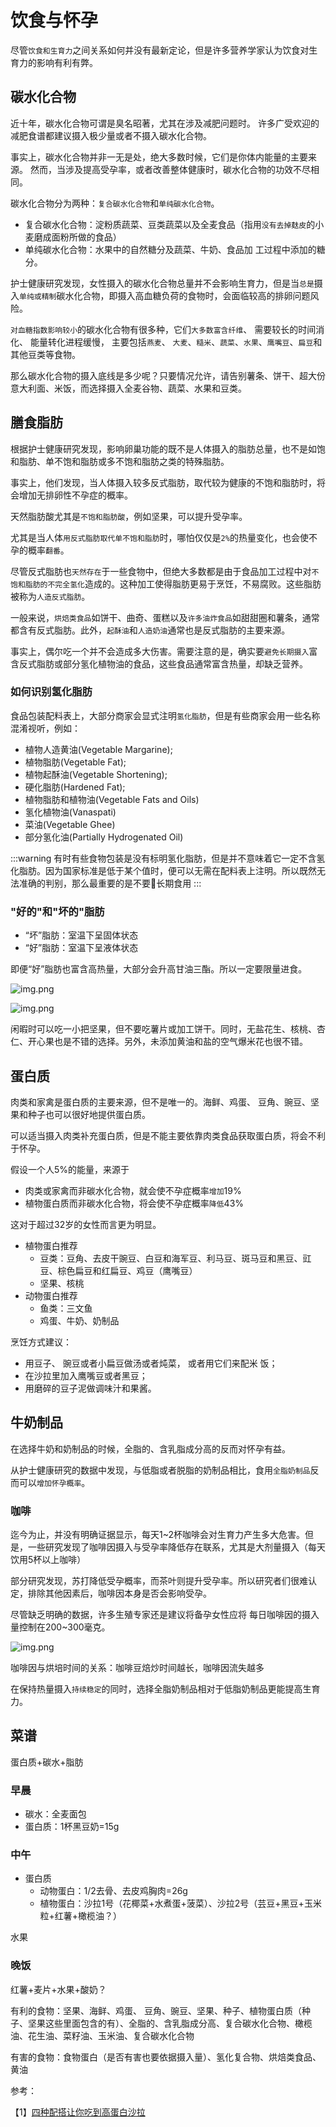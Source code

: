 # 饮食与怀孕

尽管`饮食和生育力`之间关系如何并没有最新定论，但是许多营养学家认为饮食对生育力的影响有利有弊。

## 碳水化合物

近十年，碳水化合物可谓是臭名昭著，尤其在涉及减肥问题时。 许多广受欢迎的减肥食谱都建议摄入极少量或者不摄入碳水化合物。

事实上，碳水化合物并非一无是处，绝大多数时候，它们是你体内能量的主要来源。 然而，当涉及提高受孕率，或者改善整体健康时，碳水化合物的功效不尽相同。

碳水化合物分为两种：`复合碳水化合物`和`单纯碳水化合物`。

- 复合碳水化合物：淀粉质蔬菜、豆类蔬菜以及全麦食品（指用`没有去掉麸皮`的小麦磨成面粉所做的食品）
- 单纯碳水化合物：水果中的自然糖分及蔬菜、牛奶、食品加 工过程中添加的糖分。

护士健康研究发现，女性摄入的碳水化合物总量并不会影响生育力，但是当`总是`摄入`单纯或精制`碳水化合物，即摄入高血糖负荷的食物时，会面临较高的排卵问题风险。

`对血糖指数影响较小`的碳水化合物有很多种，它们`大多数富含纤维`、 需要较长的时间消化、 能量转化进程缓慢， 主要包括`燕麦`、 `大麦`、`糙米`、`蔬菜`、`水果`、`鹰嘴豆`、`扁豆`和其他豆类等食物。

那么碳水化合物的摄入底线是多少呢？只要情况允许，请告别薯条、饼干、超大份意大利面、米饭，而选择摄入全麦谷物、蔬菜、水果和豆类。

## 膳食脂肪

根据护士健康研究发现，影响卵巢功能的既不是人体摄入的脂肪总量，也不是如饱和脂肪、单不饱和脂肪或多不饱和脂肪之类的特殊脂肪。

事实上，他们发现，当人体摄入较多反式脂肪，取代较为健康的不饱和脂肪时，将会增加无排卵性不孕症的概率。

天然脂肪酸尤其是`不饱和脂肪酸`，例如坚果，可以提升受孕率。

尤其是当人体`用反式脂肪取代单不饱和脂肪`时，哪怕仅仅是`2%`的热量变化，也会使不孕的概率`翻番`。

尽管反式脂肪也`天然存在`于一些食物中，但绝大多数都是由于食品加工过程中对`不饱和脂肪的不完全氢化`造成的。这种加工使得脂肪更易于烹饪，不易腐败。这些脂肪被称为`人造反式脂肪`。

一般来说，`烘焙类食品`如饼干、曲奇、蛋糕以及`许多油炸食品`如甜甜圈和薯条，通常都含有反式脂肪。此外，`起酥油`和`人造奶油`通常也是反式脂肪的主要来源。

事实上，偶尔吃一个并不会造成多大伤害。需要注意的是，确实要`避免长期摄入`富含反式脂肪或部分氢化植物油的食品，这些食品通常富含热量，却缺乏营养。

### 如何识别氢化脂肪

食品包装配料表上，大部分商家会显式注明`氢化脂肪`，但是有些商家会用一些名称混淆视听，例如：

- 植物人造黄油(Vegetable Margarine);
- 植物脂肪(Vegetable Fat);
- 植物起酥油(Vegetable Shortening);
- 硬化脂肪(Hardened Fat);
- 植物脂肪和植物油(Vegetable Fats and Oils)
- 氢化植物油(Vanaspati)
- 菜油(Vegetable Ghee)
- 部分氢化油(Partially Hydrogenated Oil)

:::warning
有时有些食物包装是没有标明氢化脂肪，但是并不意味着它一定不含氢化脂肪。因为国家标准是低于某个值时，便可以无需在配料表上注明。所以既然无法准确的判别，那么最重要的是不要🙅长期食用
:::

### "好的"和"坏的"脂肪

- “坏”脂肪：室温下呈固体状态
- “好”脂肪：室温下呈液体状态

即便“好”脂肪也富含高热量，大部分会升高甘油三酯。所以一定要限量进食。

![img.png](/imgs/life/pregnancy/cw.png)

![img.png](/imgs/life/pregnancy/cw-1.png)

闲暇时可以吃一小把坚果，但不要吃薯片或加工饼干。同时，无盐花生、核桃、杏仁、开心果也是不错的选择。另外，未添加黄油和盐的空气爆米花也很不错。

## 蛋白质

肉类和家禽是蛋白质的主要来源，但不是唯一的。海鲜、鸡蛋、 豆角、豌豆、坚果和种子也可以很好地提供蛋白质。

可以适当摄入肉类补充蛋白质，但是不能主要依靠肉类食品获取蛋白质，将会不利于怀孕。

假设一个人5%的能量，来源于

- 肉类或家禽而非碳水化合物，就会使不孕症概率`增加`19%
- 植物蛋白质而非碳水化合物，将会使不孕症概率`降低`43%

这对于超过32岁的女性而言更为明显。

- 植物蛋白推荐
  - 豆类：豆角、去皮干豌豆、白豆和海军豆、利马豆、斑马豆和黑豆、豇豆、棕色扁豆和红扁豆、鸡豆（鹰嘴豆）
  - 坚果、核桃
- 动物蛋白推荐
  - 鱼类：三文鱼
  - 鸡蛋、牛奶、奶制品

烹饪方式建议：

- 用豆子、 豌豆或者小扁豆做汤或者炖菜， 或者用它们来配米 饭；
- 在沙拉里加入鹰嘴豆或者黑豆；
- 用磨碎的豆子泥做调味汁和果酱。

## 牛奶制品

在选择牛奶和奶制品的时候，全脂的、含乳脂成分高的反而对怀孕有益。

从护士健康研究的数据中发现，与低脂或者脱脂的奶制品相比，食用`全脂奶制品`反而可以`增加怀孕概率`。

### 咖啡

迄今为止，并没有明确证据显示，每天1~2杯咖啡会对生育力产生多大危害。但是，一些研究发现了咖啡因摄入与受孕率降低存在联系，尤其是大剂量摄入（每天饮用5杯以上咖啡）

部分研究发现，苏打降低受孕概率，而茶叶则提升受孕率。所以研究者们很难认定，排除其他因素后，咖啡因本身是否会影响受孕。

尽管缺乏明确的数据，许多生殖专家还是建议将备孕女性应将 每日咖啡因的摄入量控制在200~300毫克。

![img.png](/imgs/life/pregnancy/cw-2.png)

咖啡因与烘培时间的关系：咖啡豆焙炒时间越长，咖啡因流失越多

在保持热量摄入`持续稳定`的同时，选择全脂奶制品相对于低脂奶制品更能提高生育力。

## 菜谱

蛋白质+碳水+脂肪

### 早晨

- 碳水：全麦面包
- 蛋白质：1杯黑豆奶=15g

### 中午

- 蛋白质
  - 动物蛋白：1/2去骨、去皮鸡胸肉=26g
  - 植物蛋白：沙拉1号（花椰菜+水煮蛋+菠菜）、沙拉2号（芸豆+黑豆+玉米粒+红薯+橄榄油？）

水果

### 晚饭

红薯+麦片+水果+酸奶？

有利的食物：坚果、海鲜、鸡蛋、 豆角、豌豆、坚果、种子、植物蛋白质（种子、坚果这些里面包含的有）、全脂的、含乳脂成分高、复合碳水化合物、橄榄油、花生油、菜籽油、玉米油、复合碳水化合物

有害的食物：食物蛋白（是否有害也要依据摄入量）、氢化复合物、烘焙类食品、黄油

参考：

【1】[四种配搭让你吃到高蛋白沙拉](https://www.ifitbox.com/article-342.html)
